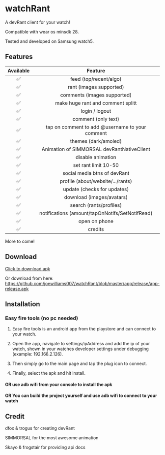 # watchRant
A devRant client for your watch!

Compatible with wear os minsdk 28.

Tested and developed on Samsung watch5.

## Features

| Available |                Feature           |
| :-----------: | :--------------------------------: |
|       ✅       | feed (top/recent/algo)          |
|       ✅       | rant (images supported)                  |
|       ✅       | comments (images supported)                        |
|       ✅       | make huge rant and comment splitt    |
|       ✅       | login / logout   |
|       ✅       | comment (only text)   |
|       ✅       | tap on comment to add @username to your comment    |
|       ✅       | themes (dark/amoled) |
|       ✅       | Animation of SIMMORSAL devRantNativeClient   |
|       ✅       | disable animation   |
|       ✅       | set rant limit 10-50  |
|       ✅       | social media btns of devRant    |
|       ✅       | profile (about/website/.../rants)   |
|       ✅       | update (checks for updates)   |
|       ✅       | download (images/avatars)   |
|       ✅       | search (rants/profiles)   |
|       ✅       | notifications (amount/tapOnNotifs/SetNotifRead)   |
|       ✅       | open on phone   |
|       ✅       | credits   |

More to come!

## Download

[Click to download apk](https://github.com/joewilliams007/watchRant/blob/master/app/release/app-release.apk?raw=true)

Or download from here: https://github.com/joewilliams007/watchRant/blob/master/app/release/app-release.apk

## Installation

### Easy fire tools (no pc needed)

1. Easy fire tools is an android app from the playstore and can connect to your watch.

2. Open the app, navigate to settings/ipAddress and add the ip of your watch, shown in your watches developer settings under debugging (example: 192.168.2.126).

3. Then simply go to the main page and tap the plug icon to connect.

4. Finally, select the apk and hit install.

#### OR use adb wifi from your console to install the apk

#### OR You can build the project yourself and use adb wifi to connect to your watch


## Credit

dfox & trogus for creating devRant

SIMMORSAL for the most awesome animation

Skayo & frogstair for providing api docs
